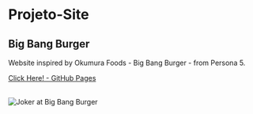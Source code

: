 # Projeto-Site

 <h2> Big Bang Burger </h2>

<p>Website inspired by Okumura Foods - Big Bang Burger - from Persona 5. </p>

[Click Here! - GitHub Pages](https://chrysthy.github.io/Projeto-Site/)

<br>

 <img src="https://pbs.twimg.com/media/FfemsSYXgAEhQi7.jpg" alt="Joker at Big Bang Burger">
